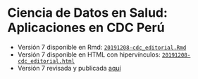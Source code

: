 # Ciencia de Datos en Salud: Aplicaciones en CDC Perú

- Versión 7 disponible en Rmd: [`20191208-cdc_editorial.Rmd`](https://github.com/avallecam/health_data_science_editorial/blob/master/20191208-cdc_editorial.Rmd)
- Versión 7 disponible en HTML con hipervínculos: [`20191208-cdc_editorial.html`](https://avallecam.github.io/health_data_science_editorial/20191208-cdc_editorial.html)
- Versión 7 revisada y publicada [aquí](https://www.google.com/url?sa=t&rct=j&q=&esrc=s&source=web&cd=1&ved=2ahUKEwjlgbuMh_XmAhW_HLkGHaYaC4UQFjAAegQIAxAC&url=https%3A%2F%2Fwww.dge.gob.pe%2Fportal%2Fdocs%2Fvigilancia%2Fboletines%2F2019%2F49.pdf&usg=AOvVaw0dT-eIufygx3x0OKfsAmIS)